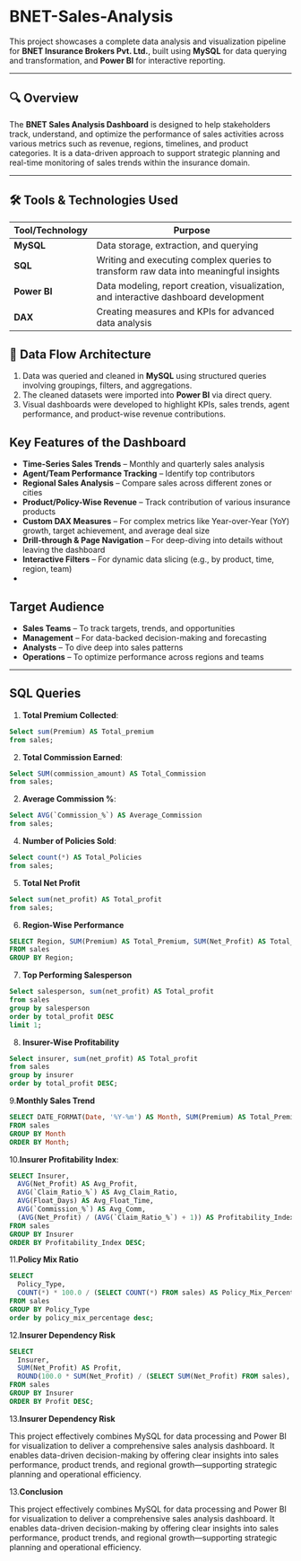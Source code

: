 # BNET-Sales-Analysis

This project showcases a complete data analysis and visualization pipeline for **BNET Insurance Brokers Pvt. Ltd.**, built using **MySQL** for data querying and transformation, and **Power BI** for interactive reporting.

---

## 🔍 Overview

The **BNET Sales Analysis Dashboard** is designed to help stakeholders track, understand, and optimize the performance of sales activities across various metrics such as revenue, regions, timelines, and product categories. It is a data-driven approach to support strategic planning and real-time monitoring of sales trends within the insurance domain.

---

## 🛠️ Tools & Technologies Used

| Tool/Technology | Purpose                                                                              |
| --------------- | ------------------------------------------------------------------------------------ |
| **MySQL**       | Data storage, extraction, and querying                                               |
| **SQL**         | Writing and executing complex queries to transform raw data into meaningful insights |
| **Power BI**    | Data modeling, report creation, visualization, and interactive dashboard development |
| **DAX**         | Creating measures and KPIs for advanced data analysis                                |


## 🔗 Data Flow Architecture

1. Data was queried and cleaned in **MySQL** using structured queries involving groupings, filters, and aggregations.
2. The cleaned datasets were imported into **Power BI** via direct query.
3. Visual dashboards were developed to highlight KPIs, sales trends, agent performance, and product-wise revenue contributions.


##  Key Features of the Dashboard

*  **Time-Series Sales Trends** – Monthly and quarterly sales analysis
*  **Agent/Team Performance Tracking** – Identify top contributors
*  **Regional Sales Analysis** – Compare sales across different zones or cities
*  **Product/Policy-Wise Revenue** – Track contribution of various insurance products
*  **Custom DAX Measures** – For complex metrics like Year-over-Year (YoY) growth, target achievement, and average deal size
*  **Drill-through & Page Navigation** – For deep-diving into details without leaving the dashboard
*  **Interactive Filters** – For dynamic data slicing (e.g., by product, time, region, team)
*  

##  Target Audience

* **Sales Teams** – To track targets, trends, and opportunities
* **Management** – For data-backed decision-making and forecasting
* **Analysts** – To dive deep into sales patterns
* **Operations** – To optimize performance across regions and teams

---

##  SQL Queries


1. **Total Premium Collected**:
```sql
Select sum(Premium) AS Total_premium
from sales;

```


2. **Total Commission Earned**:
```sql
Select SUM(commission_amount) AS Total_Commission
from sales;
```

2. **Average Commission %**:
```sql
Select AVG(`Commission_%`) AS Average_Commission
from sales;
```

4. **Number of Policies Sold**:
```sql
Select count(*) AS Total_Policies
from sales;
```

 5. **Total Net Profit**
```sql
Select sum(net_profit) AS Total_profit
from sales;
```

6. **Region-Wise Performance**
```sql
SELECT Region, SUM(Premium) AS Total_Premium, SUM(Net_Profit) AS Total_Profit
FROM sales
GROUP BY Region;
```

7. **Top Performing Salesperson**
```sql
Select salesperson, sum(net_profit) AS Total_profit
from sales
group by salesperson
order by total_profit DESC
limit 1;
```

8. **Insurer-Wise Profitability**
```sql
Select insurer, sum(net_profit) AS Total_profit
from sales
group by insurer
order by total_profit DESC;
```

9.**Monthly Sales Trend**
```sql
SELECT DATE_FORMAT(Date, '%Y-%m') AS Month, SUM(Premium) AS Total_Premium
FROM sales
GROUP BY Month
ORDER BY Month;
```

10.**Insurer Profitability Index**:
```sql
SELECT Insurer,
  AVG(Net_Profit) AS Avg_Profit,
  AVG(`Claim_Ratio_%`) AS Avg_Claim_Ratio,
  AVG(Float_Days) AS Avg_Float_Time,
  AVG(`Commission_%`) AS Avg_Comm,
  (AVG(Net_Profit) / (AVG(`Claim_Ratio_%`) + 1)) AS Profitability_Index
FROM sales
GROUP BY Insurer
ORDER BY Profitability_Index DESC;
```

11.**Policy Mix Ratio**
```sql
SELECT
  Policy_Type,
  COUNT(*) * 100.0 / (SELECT COUNT(*) FROM sales) AS Policy_Mix_Percentage
FROM sales
GROUP BY Policy_Type
order by policy_mix_percentage desc;
```

12.**Insurer Dependency Risk**
```sql
SELECT
  Insurer,
  SUM(Net_Profit) AS Profit,
  ROUND(100.0 * SUM(Net_Profit) / (SELECT SUM(Net_Profit) FROM sales), 2) AS Profit_Contribution_Percent
FROM sales
GROUP BY Insurer
ORDER BY Profit DESC;
```

13.**Insurer Dependency Risk**

This project effectively combines MySQL for data processing and Power BI for visualization to deliver a comprehensive sales analysis dashboard. It enables data-driven decision-making by offering clear insights into sales performance, product trends, and regional growth—supporting strategic planning and operational efficiency.


13.**Conclusion**

This project effectively combines MySQL for data processing and Power BI for visualization to deliver a comprehensive sales analysis dashboard. It enables data-driven decision-making by offering clear insights into sales performance, product trends, and regional growth—supporting strategic planning and operational efficiency.





